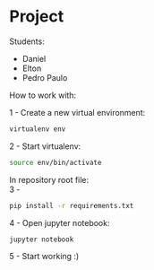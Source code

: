 # Project 

<p>Students:</p>
<ul>
	<li>
	Daniel
	</li>
	<li>Elton</li>
	<li>Pedro Paulo</li>
</ul>


How to work with:

1 - Create a new virtual environment:
```bash
virtualenv env
```

2 - Start virtualenv:
```bash
source env/bin/activate
```

In repository root file:<br />
3 - 
```bash
pip install -r requirements.txt
```

4 - Open jupyter notebook:
```bash
jupyter notebook
```

5 - Start working :)



